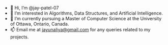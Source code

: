 - 👋 Hi, I’m @jay-patel-07
- 👀 I’m interested in Algorithms, Data Structures, and Artificial Intelligence.
- 🌱 I’m currently pursuing a Master of Computer Science at the University of Ottawa, Ontario, Canada.
- 📫 Email me at jayunaliya@gmail.com for any queries related to my projects.

<!---
jay-patel-07/jay-patel-07 is a ✨ special ✨ repository because its `README.md` (this file) appears on your GitHub profile.
You can click the Preview link to take a look at your changes.
--->
